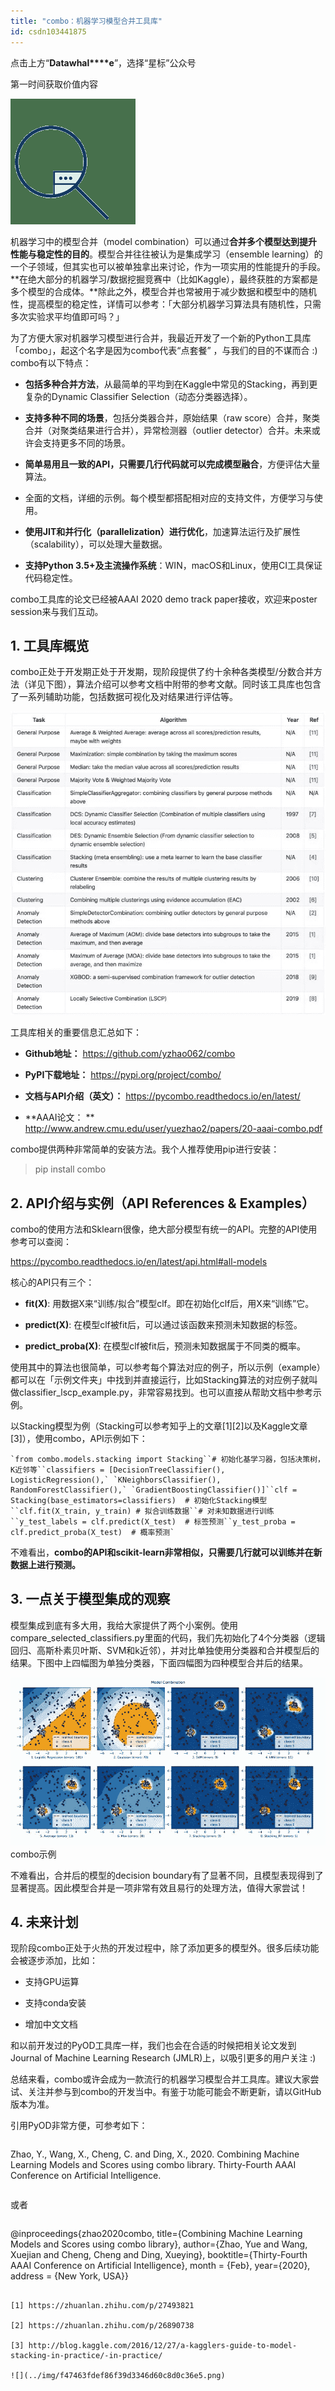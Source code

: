 ```yaml
---
title: "combo：机器学习模型合并工具库"
id: csdn103441875
---
```


点击上方“**Datawhal****e**”，选择“星标”公众号

第一时间获取价值内容

![](../img/a15b1f5f93c22f4effed2d654254eb27.png)

机器学习中的模型合并（model combination）可以通过**合并多个模型达到提升性能与稳定性的目的**。模型合并往往被认为是集成学习（ensemble learning）的一个子领域，但其实也可以被单独拿出来讨论，作为一项实用的性能提升的手段。**在绝大部分的机器学习/数据挖掘竞赛中（比如Kaggle），最终获胜的方案都是多个模型的合成体。**除此之外，模型合并也常被用于减少数据和模型中的随机性，提高模型的稳定性，详情可以参考：「大部分机器学习算法具有随机性，只需多次实验求平均值即可吗？」

为了方便大家对机器学习模型进行合并，我最近开发了一个新的Python工具库「combo」，起这个名字是因为combo代表“点套餐” ，与我们的目的不谋而合 :) combo有以下特点：

*   **包括多种合并方法**，从最简单的平均到在Kaggle中常见的Stacking，再到更复杂的Dynamic Classifier Selection（动态分类器选择）。

*   **支持多种不同的场景**，包括分类器合并，原始结果（raw score）合并，聚类合并（对聚类结果进行合并），异常检测器（outlier detector）合并。未来或许会支持更多不同的场景。

*   **简单易用且一致的API，只需要几行代码就可以完成模型融合**，方便评估大量算法。

*   全面的文档，详细的示例。每个模型都搭配相对应的支持文件，方便学习与使用。

*   **使用JIT和并行化（parallelization）进行优化**，加速算法运行及扩展性（scalability），可以处理大量数据。

*   **支持Python 3.5+及主流操作系统**：WIN，macOS和Linux，使用CI工具保证代码稳定性。

combo工具库的论文已经被AAAI 2020 demo track paper接收，欢迎来poster session来与我们互动。

## **1\. 工具库概览**

combo正处于开发期正处于开发期，现阶段提供了约十余种各类模型/分数合并方法（详见下图），算法介绍可以参考文档中附带的参考文献。同时该工具库也包含了一系列辅助功能，包括数据可视化及对结果进行评估等。

![](../img/ec0551fa5590b3560709dd0e9e5deaac.png)

工具库相关的重要信息汇总如下：

*   **Github地址：**
    https://github.com/yzhao062/combo

*   **PyPI下载地址：**
    https://pypi.org/project/combo/

*   **文档与API介绍（英文）：**
    https://pycombo.readthedocs.io/en/latest/

*   **AAAI论文： **
    http://www.andrew.cmu.edu/user/yuezhao2/papers/20-aaai-combo.pdf

combo提供两种非常简单的安装方法。我个人推荐使用pip进行安装：

> pip install combo

## **2\. API介绍与实例（API References & Examples）**

combo的使用方法和Sklearn很像，绝大部分模型有统一的API。完整的API使用参考可以查阅：

https://pycombo.readthedocs.io/en/latest/api.html#all-models

核心的API只有三个：

*   **fit(X)**: 用数据X来“训练/拟合”模型clf。即在初始化clf后，用X来“训练”它。

*   **predict(X)**: 在模型clf被fit后，可以通过该函数来预测未知数据的标签。

*   **predict_proba(X)**: 在模型clf被fit后，预测未知数据属于不同类的概率。

使用其中的算法也很简单，可以参考每个算法对应的例子，所以示例（example）都可以在「示例文件夹」中找到并直接运行，比如Stacking算法的对应例子就叫做classifier_lscp_example.py，非常容易找到。也可以直接从帮助文档中参考示例。

以Stacking模型为例（Stacking可以参考知乎上的文章[1][2]以及Kaggle文章[3]），使用combo，API示例如下：

```
`from combo.models.stacking import Stacking``# 初始化基学习器，包括决策树，K近邻等``classifiers = [DecisionTreeClassifier(), LogisticRegression(),` `KNeighborsClassifier(), RandomForestClassifier(),` `GradientBoostingClassifier()]``clf = Stacking(base_estimators=classifiers)  # 初始化Stacking模型``clf.fit(X_train, y_train) # 拟合训练数据``# 对未知数据进行训练``y_test_labels = clf.predict(X_test)  # 标签预测``y_test_proba = clf.predict_proba(X_test)  # 概率预测`
```

不难看出，**combo的API和scikit-learn非常相似，只需要几行就可以训练并在新数据上进行预测。**

## **3\. 一点关于模型集成的观察**

模型集成到底有多大用，我给大家提供了两个小案例。使用compare_selected_classifiers.py里面的代码，我们先初始化了4个分类器（逻辑回归、高斯朴素贝叶斯、SVM和k近邻），并对比单独使用分类器和合并模型后的结果。下图中上四幅图为单独分类器，下面四幅图为四种模型合并后的结果。

![](../img/e8a717598b2fe723b56b2108de409482.png) combo示例

不难看出，合并后的模型的decision boundary有了显著不同，且模型表现得到了显著提高。因此模型合并是一项非常有效且易行的处理方法，值得大家尝试！

## **4\. 未来计划**

现阶段combo正处于火热的开发过程中，除了添加更多的模型外。很多后续功能会被逐步添加，比如：

*   支持GPU运算

*   支持conda安装

*   增加中文文档

和以前开发过的PyOD工具库一样，我们也会在合适的时候把相关论文发到Journal of Machine Learning Research (JMLR)上，以吸引更多的用户关注 :)

总结来看，combo或许会成为一款流行的机器学习模型合并工具库。建议大家尝试、关注并参与到combo的开发当中。有鉴于功能可能会不断更新，请以GitHub版本为准。

引用PyOD非常方便，可参考如下：

```
 ```
Zhao, Y., Wang, X., Cheng, C. and Ding, X., 2020\. Combining Machine Learning Models and Scores using combo library. Thirty-Fourth AAAI Conference on Artificial Intelligence.
``` 
```

或者

```
 ```
@inproceedings{zhao2020combo, title={Combining Machine Learning Models and Scores using combo library}, author={Zhao, Yue and Wang, Xuejian and Cheng, Cheng and Ding, Xueying}, booktitle={Thirty-Fourth AAAI Conference on Artificial Intelligence}, month = {Feb}, year={2020}, address = {New York, USA}}
```

[1] https://zhuanlan.zhihu.com/p/27493821

[2] https://zhuanlan.zhihu.com/p/26890738

[3] http://blog.kaggle.com/2016/12/27/a-kagglers-guide-to-model-stacking-in-practice/-in-practice/

![](../img/f47463fdef86f39d3346d60c8d0c36e5.png) 
```